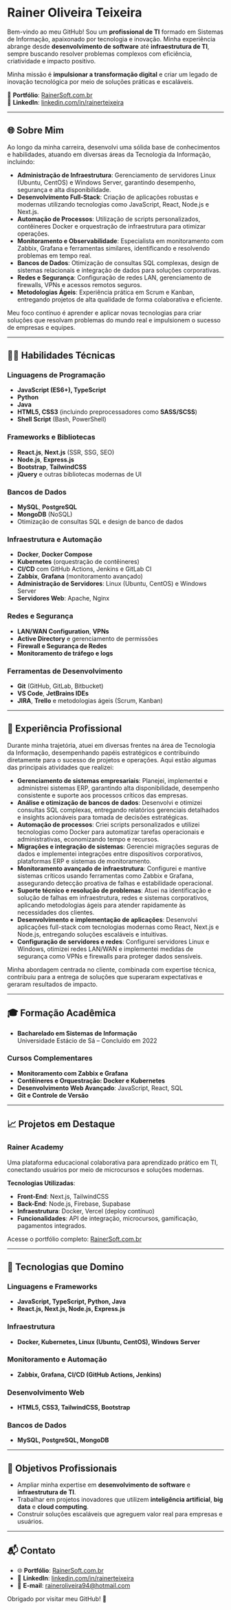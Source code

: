 # Rainer Oliveira Teixeira

Bem-vindo ao meu GitHub! Sou um **profissional de TI** formado em Sistemas de Informação, apaixonado por tecnologia e inovação. Minha experiência abrange desde **desenvolvimento de software** até **infraestrutura de TI**, sempre buscando resolver problemas complexos com eficiência, criatividade e impacto positivo.

Minha missão é **impulsionar a transformação digital** e criar um legado de inovação tecnológica por meio de soluções práticas e escaláveis.

🌟 **Portfólio**: [RainerSoft.com.br](https://www.rainersoft.com.br)  
🌟 **LinkedIn**: [linkedin.com/in/rainerteixeira](https://www.linkedin.com/in/rainerteixeira)

---

## 🌐 Sobre Mim

Ao longo da minha carreira, desenvolvi uma sólida base de conhecimentos e habilidades, atuando em diversas áreas da Tecnologia da Informação, incluindo:

- **Administração de Infraestrutura**: Gerenciamento de servidores Linux (Ubuntu, CentOS) e Windows Server, garantindo desempenho, segurança e alta disponibilidade.
- **Desenvolvimento Full-Stack**: Criação de aplicações robustas e modernas utilizando tecnologias como JavaScript, React, Node.js e Next.js.
- **Automação de Processos**: Utilização de scripts personalizados, contêineres Docker e orquestração de infraestrutura para otimizar operações.
- **Monitoramento e Observabilidade**: Especialista em monitoramento com Zabbix, Grafana e ferramentas similares, identificando e resolvendo problemas em tempo real.
- **Bancos de Dados**: Otimização de consultas SQL complexas, design de sistemas relacionais e integração de dados para soluções corporativas.
- **Redes e Segurança**: Configuração de redes LAN, gerenciamento de firewalls, VPNs e acessos remotos seguros.
- **Metodologias Ágeis**: Experiência prática em Scrum e Kanban, entregando projetos de alta qualidade de forma colaborativa e eficiente.

Meu foco contínuo é aprender e aplicar novas tecnologias para criar soluções que resolvam problemas do mundo real e impulsionem o sucesso de empresas e equipes.

---

## 🧑‍💻 Habilidades Técnicas

### Linguagens de Programação
- **JavaScript (ES6+), TypeScript**
- **Python**
- **Java**
- **HTML5, CSS3** (incluindo preprocessadores como **SASS/SCSS**)
- **Shell Script** (Bash, PowerShell)

### Frameworks e Bibliotecas
- **React.js**, **Next.js** (SSR, SSG, SEO)
- **Node.js**, **Express.js**
- **Bootstrap**, **TailwindCSS**
- **jQuery** e outras bibliotecas modernas de UI

### Bancos de Dados
- **MySQL**, **PostgreSQL**
- **MongoDB** (NoSQL)
- Otimização de consultas SQL e design de banco de dados

### Infraestrutura e Automação
- **Docker**, **Docker Compose**
- **Kubernetes** (orquestração de contêineres)
- **CI/CD** com GitHub Actions, Jenkins e GitLab CI
- **Zabbix**, **Grafana** (monitoramento avançado)
- **Administração de Servidores**: Linux (Ubuntu, CentOS) e Windows Server
- **Servidores Web**: Apache, Nginx

### Redes e Segurança
- **LAN/WAN Configuration**, **VPNs**
- **Active Directory** e gerenciamento de permissões
- **Firewall e Segurança de Redes**
- **Monitoramento de tráfego e logs**

### Ferramentas de Desenvolvimento
- **Git** (GitHub, GitLab, Bitbucket)
- **VS Code**, **JetBrains IDEs**
- **JIRA**, **Trello** e metodologias ágeis (Scrum, Kanban)

---

## 🎯 Experiência Profissional

Durante minha trajetória, atuei em diversas frentes na área de Tecnologia da Informação, desempenhando papéis estratégicos e contribuindo diretamente para o sucesso de projetos e operações. Aqui estão algumas das principais atividades que realizei:

- **Gerenciamento de sistemas empresariais**: Planejei, implementei e administrei sistemas ERP, garantindo alta disponibilidade, desempenho consistente e suporte aos processos críticos das empresas.  
- **Análise e otimização de bancos de dados**: Desenvolvi e otimizei consultas SQL complexas, entregando relatórios gerenciais detalhados e insights acionáveis para tomada de decisões estratégicas.  
- **Automação de processos**: Criei scripts personalizados e utilizei tecnologias como Docker para automatizar tarefas operacionais e administrativas, economizando tempo e recursos.  
- **Migrações e integração de sistemas**: Gerenciei migrações seguras de dados e implementei integrações entre dispositivos corporativos, plataformas ERP e sistemas de monitoramento.  
- **Monitoramento avançado de infraestrutura**: Configurei e mantive sistemas críticos usando ferramentas como Zabbix e Grafana, assegurando detecção proativa de falhas e estabilidade operacional.  
- **Suporte técnico e resolução de problemas**: Atuei na identificação e solução de falhas em infraestrutura, redes e sistemas corporativos, aplicando metodologias ágeis para atender rapidamente às necessidades dos clientes.  
- **Desenvolvimento e implementação de aplicações**: Desenvolvi aplicações full-stack com tecnologias modernas como React, Next.js e Node.js, entregando soluções escaláveis e intuitivas.  
- **Configuração de servidores e redes**: Configurei servidores Linux e Windows, otimizei redes LAN/WAN e implementei medidas de segurança como VPNs e firewalls para proteger dados sensíveis.

Minha abordagem centrada no cliente, combinada com expertise técnica, contribuiu para a entrega de soluções que superaram expectativas e geraram resultados de impacto.

---

## 🎓 Formação Acadêmica

- **Bacharelado em Sistemas de Informação**  
  Universidade Estácio de Sá – Concluído em 2022

### Cursos Complementares
- **Monitoramento com Zabbix e Grafana**  
- **Contêineres e Orquestração: Docker e Kubernetes**  
- **Desenvolvimento Web Avançado**: JavaScript, React, SQL  
- **Git e Controle de Versão**

---

## 📈 Projetos em Destaque

### **Rainer Academy**  
Uma plataforma educacional colaborativa para aprendizado prático em TI, conectando usuários por meio de microcursos e soluções modernas.  

**Tecnologias Utilizadas**:  
- **Front-End**: Next.js, TailwindCSS  
- **Back-End**: Node.js, Firebase, Supabase  
- **Infraestrutura**: Docker, Vercel (deploy contínuo)  
- **Funcionalidades**: API de integração, microcursos, gamificação, pagamentos integrados.

Acesse o portfólio completo: [RainerSoft.com.br](https://www.rainersoft.com.br)

---

## 🚀 Tecnologias que Domino

### Linguagens e Frameworks
- **JavaScript, TypeScript, Python, Java**
- **React.js, Next.js, Node.js, Express.js**

### Infraestrutura
- **Docker, Kubernetes, Linux (Ubuntu, CentOS), Windows Server**

### Monitoramento e Automação
- **Zabbix, Grafana, CI/CD (GitHub Actions, Jenkins)**

### Desenvolvimento Web
- **HTML5, CSS3, TailwindCSS, Bootstrap**

### Bancos de Dados
- **MySQL, PostgreSQL, MongoDB**

---

## 🌟 Objetivos Profissionais

- Ampliar minha expertise em **desenvolvimento de software** e **infraestrutura de TI**.  
- Trabalhar em projetos inovadores que utilizem **inteligência artificial**, **big data** e **cloud computing**.  
- Construir soluções escaláveis que agreguem valor real para empresas e usuários.

---

## 📬 Contato

- 🌐 **Portfólio**: [RainerSoft.com.br](https://www.rainersoft.com.br)  
- 💼 **LinkedIn**: [linkedin.com/in/rainerteixeira](https://www.linkedin.com/in/rainerteixeira)  
- 📧 **E-mail**: [raineroliveira94@hotmail.com](mailto:raineroliveira94@hotmail.com)  

Obrigado por visitar meu GitHub! 🚀
